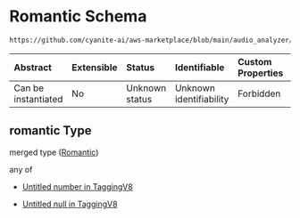 # Romantic Schema

```txt
https://github.com/cyanite-ai/aws-marketplace/blob/main/audio_analyzer/schemes/marketplace_v1/schema/TaggingV8.schema.json#/$defs/SubgenreScoresV1/properties/romantic
```



| Abstract            | Extensible | Status         | Identifiable            | Custom Properties | Additional Properties | Access Restrictions | Defined In                                                                     |
| :------------------ | :--------- | :------------- | :---------------------- | :---------------- | :-------------------- | :------------------ | :----------------------------------------------------------------------------- |
| Can be instantiated | No         | Unknown status | Unknown identifiability | Forbidden         | Allowed               | none                | [TaggingV8.schema.json\*](../out/TaggingV8.schema.json "open original schema") |

## romantic Type

merged type ([Romantic](taggingv8-defs-subgenrescoresv1-properties-romantic.md))

any of

* [Untitled number in TaggingV8](taggingv8-defs-subgenrescoresv1-properties-romantic-anyof-0.md "check type definition")

* [Untitled null in TaggingV8](taggingv8-defs-subgenrescoresv1-properties-romantic-anyof-1.md "check type definition")
